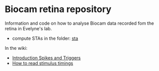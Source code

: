 # Biocam retina repository

Information and code on how to analyse Biocam data recorded fom the retina in Evelyne's lab.

* compute STAs in the folder: [sta](sta)

In the wiki:
* [Introduction Spikes and Triggers](https://github.com/GerritHilgen/info-and-code-for-retina-recordings/wiki/1-Introduction-Spikes-and-Triggers)
* [How to read stimulus timings](https://github.com/GerritHilgen/info-and-code-for-retina-recordings/wiki/2-How-to-read-stimulus-timings)

